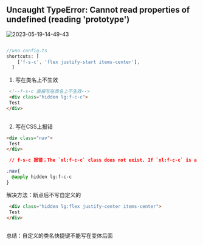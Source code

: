 ## Uncaught TypeError: Cannot read properties of undefined (reading 'prototype')

![2023-05-19-14-49-43](https://zerdocs.oss-cn-shanghai.aliyuncs.com/interview/2023-05-19-14-49-43.png)







```js

//uno.config.ts
shortcuts: [
    ['f-s-c', 'flex justify-start items-center'],
  ]
```
1. 写在类名上不生效
```html
 <!--f-s-c 直接写在类名上不生效-->
 <div class="hidden lg:f-c-c"> 
 Test
</div>
 
```
 2. 写在CSS上报错
```html
<div class="nav"> 
 Test
</div>
```

```css
 // f-s-c 报错；The `xl:f-c-c` class does not exist. If `xl:f-c-c` is a custom class, make sure it is defined within a `@layer` directive.

.nav{
  @apply hidden lg:f-c-c  
}
```

解决方法：断点后不写自定义的
```html
 <div class="hidden lg:flex justify-center items-center"> 
 Test
</div>
 
```


总结：自定义的类名快捷键不能写在变体后面
